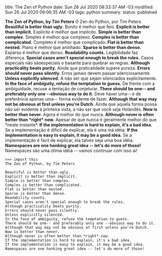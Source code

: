 title: The Zen of Python
date: Sun 26 Jul 2020 08:33:37 AM -03
modified: Sun 26 Jul 2020 09:06:35 AM -03
tags: python
summary: 
status: published

**The Zen of Python, by Tim Peters**
O Zen do Python, por Tim Peters
**Beautiful is better than ugly.**
Bonito é melhor que feio.
**Explicit is better than implicit.**
Explícito é melhor que implícito.
**Simple is better than complex.**
Simples é melhor que complexo.
**Complex is better than complicated.**
Completo é melhor que complicado.
**Flat is better than nested.**
Plano é melhor que aninhado.
**Sparse is better than dense.**
Esparso é melhor que denso.
**Readability counts.**
Legibilidade faz diferença.
**Special cases aren't special enough to break the rules.**
Casos especiais não sãoespeciais o basante para quebrar as regras.
**Although practicality beats purity.**
Ainda que praticalidade supere pureza.
**Errors should never pass silently.**
Erros jamais devem passar silenciosamente.
**Unless explicitly silenced.**
A não ser que sejam silenciados explicitamente.
**In the face of ambiguity, refuse the temptation to guess.**
De frente com a ambiguidade, recuse a tentação de conjeturar.
**There should be one-- and preferably only one --obvious way to do it.**
Deve haver uma-- e de preferência apenas uma-- forma evidente de fazer.
**Although that way may not be obvious at first unless you're Dutch.**
Ainda que aquela forma possa não ser evidente à primeira vista, a não ser que você seja Holandês.
**Now is better than never.**
Agora é melhor do que nunca.
**Although never is often better than \*right\* now.**
Apesar de que nunca é geralmente melhor do que \*neste instante\*.
**If the implementation is hard to explain, it's a bad idea.**
Se a implementação é difícil de explicar, ela é uma má idéia.
**If the implementation is easy to explain, it may be a good idea.**
Se a implementação é fácil de explicar, ela talvez seja uma boa idéia.
**Namespaces are one honking great idea -- let's do more of those!**
Namespaces são uma ótima idéia -- vamos continuar com isso aí!

```
>>> import this
The Zen of Python, by Tim Peters

Beautiful is better than ugly.
Explicit is better than implicit.
Simple is better than complex.
Complex is better than complicated.
Flat is better than nested.
Sparse is better than dense.
Readability counts.
Special cases aren't special enough to break the rules.
Although practicality beats purity.
Errors should never pass silently.
Unless explicitly silenced.
In the face of ambiguity, refuse the temptation to guess.
There should be one-- and preferably only one --obvious way to do it.
Although that way may not be obvious at first unless you're Dutch.
Now is better than never.
Although never is often better than *right* now.
If the implementation is hard to explain, it's a bad idea.
If the implementation is easy to explain, it may be a good idea.
Namespaces are one honking great idea -- let's do more of those!
```
